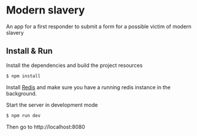 # Modern slavery

An app for a first responder to submit a form for a possible victim of modern slavery

## Install & Run

Install the dependencies and build the project resources
```bash
$ npm install
```

Install [Redis](https://redis.io/) and make sure you have a running redis instance in the background.

Start the server in development mode
```bash
$ npm run dev
```

Then go to http://localhost:8080
